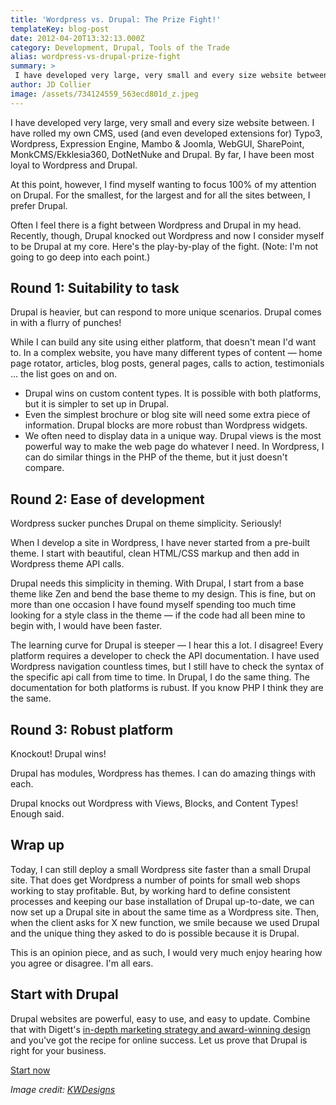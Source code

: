 ```yaml
---
title: 'Wordpress vs. Drupal: The Prize Fight!'
templateKey: blog-post
date: 2012-04-20T13:32:13.000Z
category: Development, Drupal, Tools of the Trade
alias: wordpress-vs-drupal-prize-fight
summary: > 
 I have developed very large, very small and every size website between. I have rolled my own CMS, used (and even developed extensions for) Typo3, Wordpress, Expression Engine, Mambo &amp; Joomla, WebGUI, SharePoint, MonkCMS/Ekklesia360, DotNetNuke and Drupal. By far, I have been most loyal to Wordpress and Drupal.
author: JD Collier
image: /assets/734124559_563ecd801d_z.jpeg
---
```


I have developed very large, very small and every size website between. I have rolled my own CMS, used (and even developed extensions for) Typo3, Wordpress, Expression Engine, Mambo & Joomla, WebGUI, SharePoint, MonkCMS/Ekklesia360, DotNetNuke and Drupal. By far, I have been most loyal to Wordpress and Drupal.

At this point, however, I find myself wanting to focus 100% of my attention on Drupal. For the smallest, for the largest and for all the sites between, I prefer Drupal.

Often I feel there is a fight between Wordpress and Drupal in my head. Recently, though, Drupal knocked out Wordpress and now I consider myself to be Drupal at my core. Here's the play-by-play of the fight. (Note: I'm not going to go deep into each point.)

**Round 1: Suitability to task**
--------------------------------

Drupal is heavier, but can respond to more unique scenarios. Drupal comes in with a flurry of punches!

While I can build any site using either platform, that doesn't mean I'd want to. In a complex website, you have many different types of content — home page rotator, articles, blog posts, general pages, calls to action, testimonials … the list goes on and on.

*   Drupal wins on custom content types. It is possible with both platforms, but it is simpler to set up in Drupal.
*   Even the simplest brochure or blog site will need some extra piece of information. Drupal blocks are more robust than Wordpress widgets.
*   We often need to display data in a unique way. Drupal views is the most powerful way to make the web page do whatever I need. In Wordpress, I can do similar things in the PHP of the theme, but it just doesn't compare.

**Round 2: Ease of development**
--------------------------------

Wordpress sucker punches Drupal on theme simplicity. Seriously! 

When I develop a site in Wordpress, I have never started from a pre-built theme. I start with beautiful, clean HTML/CSS markup and then add in Wordpress theme API calls. 

Drupal needs this simplicity in theming. With Drupal, I start from a base theme like Zen and bend the base theme to my design. This is fine, but on more than one occasion I have found myself spending too much time looking for a style class in the theme — if the code had all been mine to begin with, I would have been faster.

The learning curve for Drupal is steeper — I hear this a lot. I disagree! Every platform requires a developer to check the API documentation. I have used Wordpress navigation countless times, but I still have to check the syntax of the specific api call from time to time. In Drupal, I do the same thing. The documentation for both platforms is rubust. If you know PHP I think they are the same.

**Round 3: Robust platform**
----------------------------

Knockout! Drupal wins!

Drupal has modules, Wordpress has themes. I can do amazing things with each.

Drupal knocks out Wordpress with Views, Blocks, and Content Types! Enough said.

Wrap up
-------

Today, I can still deploy a small Wordpress site faster than a small Drupal site. That does get Wordpress a number of points for small web shops working to stay profitable. But, by working hard to define consistent processes and keeping our base installation of Drupal up-to-date, we can now set up a Drupal site in about the same time as a Wordpress site. Then, when the client asks for X new function, we smile because we used Drupal and the unique thing they asked to do is possible because it is Drupal.

This is an opinion piece, and as such, I would very much enjoy hearing how you agree or disagree. I'm all ears.

Start with Drupal
-----------------

Drupal websites are powerful, easy to use, and easy to update. Combine that with Digett's [in-depth marketing strategy and award-winning design](/we-design-drupal-websites) and you've got the recipe for online success. Let us prove that Drupal is right for your business.

[Start now](/contact)

_Image credit: [KWDesigns](http://www.flickr.com/people/kwdesigns/)_